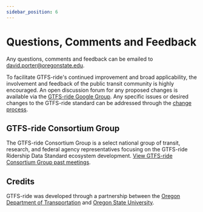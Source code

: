 ```yaml
---
sidebar_position: 6
---
```


# Questions, Comments and Feedback

Any questions, comments and feedback can be emailed to [david.porter@oregonstate.edu](mailto:david.porter@oregonstate.edu).

To facilitate GTFS-ride's continued improvement and broad applicability, the involvement and feedback of the public transit community is highly encouraged. An open discussion forum for any proposed changes is available via the [GTFS-ride Google Group](http://forum.gtfsride.org). Any specific issues or desired changes to the GTFS-ride standard can be addressed through the [change process](https://github.com/ODOT-PTS/GTFS-ride/blob/master/CHANGES.md).

## GTFS-ride Consortium Group
The GTFS-ride Consortium Group is a select national group of transit, research, and federal agency representatives focusing on the GTFS-ride Ridership Data Standard ecosystem development. [View GTFS-ride Consortium Group past meetings](consortium/meetings).

## Credits

GTFS-ride was developed through a partnership between the [Oregon Department of Transportation](https://www.oregon.gov/odot) and [Oregon State University](https://oregonstate.edu). 